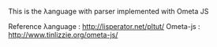 This is the λanguage with parser implemented with Ometa JS

Reference
λanguage : http://lisperator.net/pltut/
Ometa-js : http://www.tinlizzie.org/ometa-js/
